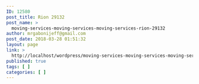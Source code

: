 ```yaml
---
ID: 12580
post_title: Rion 29132
post_name: >
  moving-services-moving-services-moving-services-rion-29132
author: mrgabonijeff@gmail.com
post_date: 2018-03-28 01:51:32
layout: page
link: >
  http://localhost/wordpress/moving-services-moving-services-moving-services-rion-29132/
published: true
tags: [ ]
categories: [ ]
---
```

